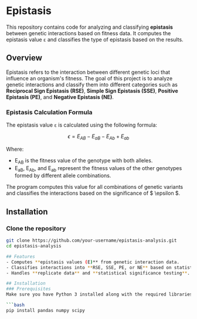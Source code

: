 # Epistasis

This repository contains code for analyzing and classifying **epistasis** between genetic interactions based on fitness data. It computes the epistasis value `ε` and classifies the type of epistasis based on the results.

## **Overview**

Epistasis refers to the interaction between different genetic loci that influence an organism's fitness. The goal of this project is to analyze genetic interactions and classify them into different categories such as **Reciprocal Sign Epistasis (RSE)**, **Simple Sign Epistasis (SSE)**, **Positive Epistasis (PE)**, and **Negative Epistasis (NE)**.

### **Epistasis Calculation Formula**

The epistasis value `ε` is calculated using the following formula:

$$
\epsilon = E_{AB} - E_{aB} - E_{Ab} + E_{ab}
$$

Where:
- E<sub>AB</sub> is the fitness value of the genotype with both alleles.
- E<sub>aB</sub>, E<sub>Ab</sub>, and E<sub>ab</sub> represent the fitness values of the other genotypes formed by different allele combinations.

The program computes this value for all combinations of genetic variants and classifies the interactions based on the significance of $ \epsilon $.

## **Installation**

### **Clone the repository**

```bash
git clone https://github.com/your-username/epistasis-analysis.git
cd epistasis-analysis

## Features
- Computes **epistasis values (E)** from genetic interaction data.
- Classifies interactions into **RSE, SSE, PE, or NE** based on statistical criteria.
- Handles **replicate data** and **statistical significance testing**.

## Installation
### Prerequisites
Make sure you have Python 3 installed along with the required libraries:

```bash
pip install pandas numpy scipy

